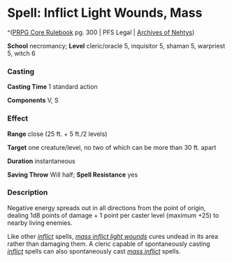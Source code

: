 # Spell: Inflict Light Wounds, Mass

^([PRPG Core Rulebook][ss-mass-inflict-light-wounds] pg. 300 | PFS Legal | [Archives of Nehtys][sn-mass-inflict-light-wounds])

**School** necromancy; **Level** cleric/oracle 5, inquisitor 5, shaman 5, warpriest 5, witch 6

### Casting

**Casting Time** 1 standard action  

**Components** V, S

### Effect

**Range** close (25 ft. + 5 ft./2 levels)  

**Target** one creature/level, no two of which can be more than 30 ft. apart  

**Duration** instantaneous  

**Saving Throw** Will half; **Spell Resistance** yes

### Description

Negative energy spreads out in all directions from the point of origin, dealing 1d8 points of damage + 1 point per caster level (maximum +25) to nearby living enemies.  

Like other _[inflict]_ spells, _[mass inflict light wounds]_ cures undead in its area rather than damaging them. A cleric capable of spontaneously casting _[inflict]_ spells can also spontaneously cast _[mass inflict]_ spells.

[ss-mass-inflict-light-wounds]: http://paizo.com/pathfinderRPG/v57
[sn-mass-inflict-light-wounds]: http://www.archivesofnethys.com/SpellDisplay.aspx?ItemName=Inflict%20Light%20Wounds%2C%20Mass
[mass inflict light wounds]: http://www.archivesofnethys.com/SpellDisplay.aspx?ItemName=mass%20inflict%20light%20wounds
[mass inflict]: http://www.archivesofnethys.com/SpellDisplay.aspx?ItemName=mass%20inflict
[inflict]: http://www.archivesofnethys.com/SpellDisplay.aspx?ItemName=inflict